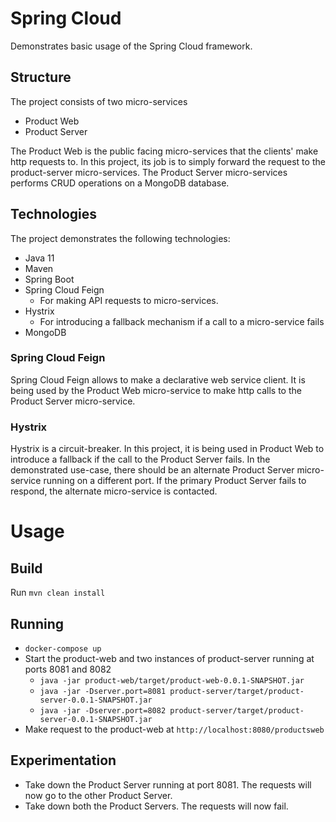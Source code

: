 # Spring Cloud
Demonstrates basic usage of the Spring Cloud framework.

## Structure
The project consists of two micro-services
* Product Web
* Product Server

The Product Web is the public facing micro-services that the clients' make http requests to. In this project,
its job is to simply forward the request to the product-server micro-services.
The Product Server micro-services performs CRUD operations on a MongoDB database.

## Technologies
The project demonstrates the following technologies:
* Java 11
* Maven
* Spring Boot
* Spring Cloud Feign
  * For making API requests to micro-services.
* Hystrix
  * For introducing a fallback mechanism if a call to a micro-service fails 
* MongoDB

### Spring Cloud Feign
Spring Cloud Feign allows to make a declarative web service client. It is being used by the Product Web
micro-service to make http calls to the Product Server micro-service.

### Hystrix
Hystrix is a circuit-breaker. In this project, it is being used in Product Web to introduce a fallback if the
call to the Product Server fails. In the demonstrated use-case, there should be an alternate Product Server
micro-service running on a different port. If the primary Product Server fails to respond, the 
alternate micro-service is contacted.


# Usage
## Build
Run `mvn clean install`

## Running
* `docker-compose up`
* Start the product-web and two instances of product-server running at ports 8081 and 8082
  * `java -jar product-web/target/product-web-0.0.1-SNAPSHOT.jar`
  * `java -jar -Dserver.port=8081 product-server/target/product-server-0.0.1-SNAPSHOT.jar`
  * `java -jar -Dserver.port=8082 product-server/target/product-server-0.0.1-SNAPSHOT.jar`
* Make request to the product-web at `http://localhost:8080/productsweb` 

## Experimentation
* Take down the Product Server running at port 8081. The requests will now go to the other Product Server.
* Take down both the Product Servers. The requests will now fail.
